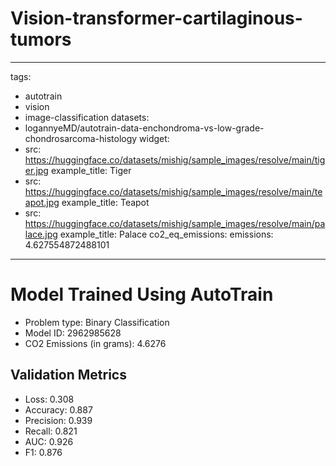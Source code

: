 # Vision-transformer-cartilaginous-tumors

---
tags:
- autotrain
- vision
- image-classification
datasets:
- logannyeMD/autotrain-data-enchondroma-vs-low-grade-chondrosarcoma-histology
widget:
- src: https://huggingface.co/datasets/mishig/sample_images/resolve/main/tiger.jpg
  example_title: Tiger
- src: https://huggingface.co/datasets/mishig/sample_images/resolve/main/teapot.jpg
  example_title: Teapot
- src: https://huggingface.co/datasets/mishig/sample_images/resolve/main/palace.jpg
  example_title: Palace
co2_eq_emissions:
  emissions: 4.627554872488101
---

# Model Trained Using AutoTrain

- Problem type: Binary Classification
- Model ID: 2962985628
- CO2 Emissions (in grams): 4.6276

## Validation Metrics

- Loss: 0.308
- Accuracy: 0.887
- Precision: 0.939
- Recall: 0.821
- AUC: 0.926
- F1: 0.876
